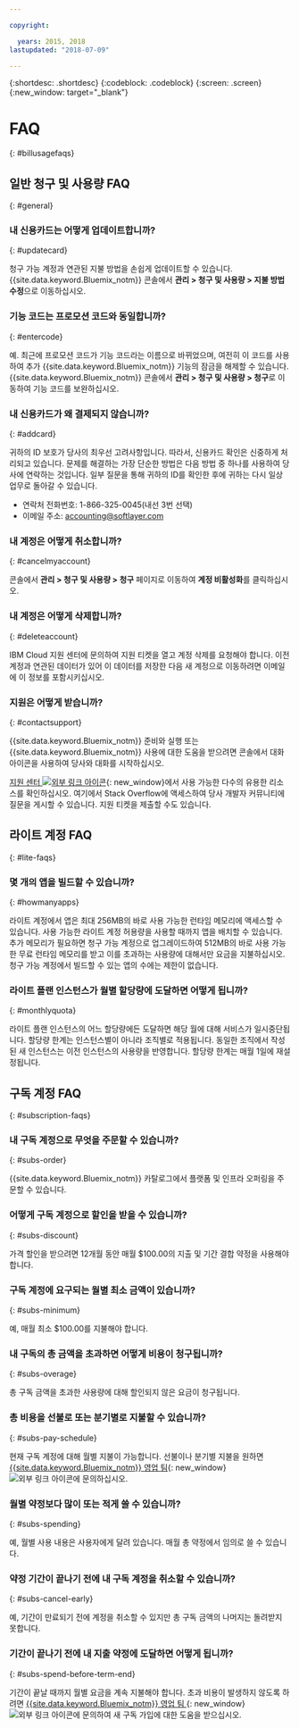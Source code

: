 ```yaml
---

copyright:

  years: 2015, 2018
lastupdated: "2018-07-09"

---
```


{:shortdesc: .shortdesc}
{:codeblock: .codeblock}
{:screen: .screen}
{:new_window: target="_blank"}

# FAQ
{: #billusagefaqs} 

## 일반 청구 및 사용량 FAQ
{: #general}

### 내 신용카드는 어떻게 업데이트합니까?
{: #updatecard}

청구 가능 계정과 연관된 지불 방법을 손쉽게 업데이트할 수 있습니다. {{site.data.keyword.Bluemix_notm}} 콘솔에서 **관리 > 청구 및 사용량 > 지불 방법 수정**으로 이동하십시오. 

### 기능 코드는 프로모션 코드와 동일합니까? 
{: #entercode}

예. 최근에 프로모션 코드가 기능 코드라는 이름으로 바뀌었으며, 여전히 이 코드를 사용하여 추가 {{site.data.keyword.Bluemix_notm}} 기능의 잠금을 해제할 수 있습니다. {{site.data.keyword.Bluemix_notm}} 콘솔에서 **관리 > 청구 및 사용량 > 청구**로 이동하여 기능 코드를 보완하십시오. 

### 내 신용카드가 왜 결제되지 않습니까?
{: #addcard}

귀하의 ID 보호가 당사의 최우선 고려사항입니다. 따라서, 신용카드 확인은 신중하게 처리되고 있습니다. 문제를 해결하는 가장 단순한 방법은 다음 방법 중 하나를 사용하여 당사에 연락하는 것입니다. 일부 질문을 통해 귀하의 ID를 확인한 후에 귀하는 다시 일상 업무로 돌아갈 수 있습니다. 

   * 연락처 전화번호: 1-866-325-0045(내선 3번 선택)
   * 이메일 주소: accounting@softlayer.com

### 내 계정은 어떻게 취소합니까?
{: #cancelmyaccount}

콘솔에서 **관리 > 청구 및 사용량 > 청구** 페이지로 이동하여 **계정 비활성화**를 클릭하십시오.

### 내 계정은 어떻게 삭제합니까?
{: #deleteaccount}

IBM Cloud 지원 센터에 문의하여 지원 티켓을 열고 계정 삭제를 요청해야 합니다. 이전 계정과 연관된 데이터가 있어 이 데이터를 저장한 다음 새 계정으로 이동하려면 이메일에 이 정보를 포함시키십시오.

### 지원은 어떻게 받습니까?
{: #contactsupport}

{{site.data.keyword.Bluemix_notm}} 준비와 실행 또는 {{site.data.keyword.Bluemix_notm}} 사용에 대한 도움을 받으려면 콘솔에서 대화 아이콘을 사용하여 당사와 대화를 시작하십시오. 

[지원 센터 ![외부 링크 아이콘](../icons/launch-glyph.svg)](https://console.bluemix.net/unifiedsupport/supportcenter){: new_window}에서 사용 가능한 다수의 유용한 리소스를 확인하십시오. 여기에서 Stack Overflow에 액세스하여 당사 개발자 커뮤니티에 질문을 게시할 수 있습니다. 지원 티켓을 제출할 수도 있습니다.  

## 라이트 계정 FAQ
{: #lite-faqs}

### 몇 개의 앱을 빌드할 수 있습니까?
{: #howmanyapps}

라이트 계정에서 앱은 최대 256MB의 바로 사용 가능한 런타임 메모리에 액세스할 수 있습니다. 사용 가능한 라이트 계정 허용량을 사용할 때까지 앱을 배치할 수 있습니다. 추가 메모리가 필요하면 청구 가능 계정으로 업그레이드하여 512MB의 바로 사용 가능한 무료 런타임 메모리를 받고 이를 초과하는 사용량에 대해서만 요금을 지불하십시오. 청구 가능 계정에서 빌드할 수 있는 앱의 수에는 제한이 없습니다.

### 라이트 플랜 인스턴스가 월별 할당량에 도달하면 어떻게 됩니까?
{: #monthlyquota}

라이트 플랜 인스턴스의 어느 할당량에든 도달하면 해당 월에 대해 서비스가 일시중단됩니다. 할당량 한계는 인스턴스별이 아니라 조직별로 적용됩니다. 동일한 조직에서 작성된 새 인스턴스는 이전 인스턴스의 사용량을 반영합니다. 할당량 한계는 매월 1일에 재설정됩니다.

## 구독 계정 FAQ
{: #subscription-faqs}

### 내 구독 계정으로 무엇을 주문할 수 있습니까? 
{: #subs-order}

{{site.data.keyword.Bluemix_notm}} 카탈로그에서 플랫폼 및 인프라 오퍼링을 주문할 수 있습니다.

### 어떻게 구독 계정으로 할인을 받을 수 있습니까? 
{: #subs-discount}

가격 할인을 받으려면 12개월 동안 매월 $100.00의 지출 및 기간 결합 약정을 사용해야 합니다. 

### 구독 계정에 요구되는 월별 최소 금액이 있습니까? 
{: #subs-minimum}

예, 매월 최소 $100.00를 지불해야 합니다.

### 내 구독의 총 금액을 초과하면 어떻게 비용이 청구됩니까?
{: #subs-overage}

총 구독 금액을 초과한 사용량에 대해 할인되지 않은 요금이 청구됩니다.

### 총 비용을 선불로 또는 분기별로 지불할 수 있습니까?
{: #subs-pay-schedule}

현재 구독 계정에 대해 월별 지불이 가능합니다. 선불이나 분기별 지불을 원하면 [{{site.data.keyword.Bluemix_notm}} 영업 팀](https://www.ibm.com/cloud-computing/bluemix/contact-us){: new_window} ![외부 링크 아이콘](../icons/launch-glyph.svg)에 문의하십시오.

### 월별 약정보다 많이 또는 적게 쓸 수 있습니까?  
{: #subs-spending}

예, 월별 사용 내용은 사용자에게 달려 있습니다. 매월 총 약정에서 임의로 쓸 수 있습니다. 

### 약정 기간이 끝나기 전에 내 구독 계정을 취소할 수 있습니까?  
{: #subs-cancel-early}

예, 기간이 만료되기 전에 계정을 취소할 수 있지만 총 구독 금액의 나머지는 돌려받지 못합니다. 

### 기간이 끝나기 전에 내 지출 약정에 도달하면 어떻게 됩니까?  
{: #subs-spend-before-term-end}

기간이 끝날 때까지 월별 요금을 계속 지불해야 합니다. 초과 비용이 발생하지 않도록 하려면 [{{site.data.keyword.Bluemix_notm}} 영업 팀 ](https://www.ibm.com/cloud-computing/bluemix/contact-us){: new_window} ![외부 링크 아이콘](../icons/launch-glyph.svg)에 문의하여 새 구독 가입에 대한 도움을 받으십시오. 















